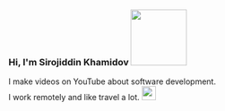 ### Hi, I'm Sirojiddin Khamidov <img src="https://media.giphy.com/media/hvRJCFzcasrR4ia7z/giphy.gif" width="100px">

I make videos on YouTube about software development. <br />
I work remotely and like travel a lot.
<img src="[https://www.clipartmax.com/png/middle/134-1347559_non-copyright-youtube-logo.png](http://clipart-library.com/images_k/youtube-logo-png-transparent/youtube-logo-png-transparent-4.jpg)" width="25px">
